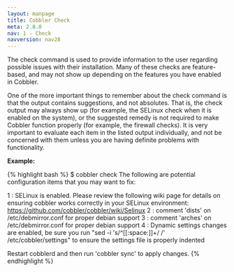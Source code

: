 ```yaml
---
layout: manpage
title: Cobbler Check
meta: 2.8.0
nav: 1 - Check
navversion: nav28
---
```


The check command is used to provide information to the user regarding possible issues with their installation. Many of
these checks are feature-based, and may not show up depending on the features you have enabled in Cobbler.

One of the more important things to remember about the check command is that the output contains suggestions, and not
absolutes. That is, the check output may always show up (for example, the SELinux check when it is enabled on the
system), or the suggested remedy is not required to make Cobbler function properly (for example, the firewall checks).
It is very important to evaluate each item in the listed output individually, and not be concerned with them unless you
are having definite problems with functionality.

**Example:**

{% highlight bash %}
$ cobbler check
The following are potential configuration items that you may want to fix:

1 : SELinux is enabled. Please review the following wiki page for details on ensuring cobbler works correctly in your SELinux environment:
    https://github.com/cobbler/cobbler/wiki/Selinux
2 : comment 'dists' on /etc/debmirror.conf for proper debian support
3 : comment 'arches' on /etc/debmirror.conf for proper debian support
4 : Dynamic settings changes are enabled, be sure you run "sed -i 's/^[[:space:]]\+/ /' /etc/cobbler/settings" to ensure the settings file is properly indented

Restart cobblerd and then run 'cobbler sync' to apply changes.
{% endhighlight %}
